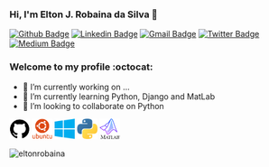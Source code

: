 ### Hi, I'm Elton J. Robaina da Silva 👋

[![Github Badge](https://img.shields.io/badge/-Github-000?style=flat-square&logo=Github&logoColor=white&link=https://github.com/eltonrobaina)](https://github.com/eltonrobaina)
[![Linkedin Badge](https://img.shields.io/badge/-LinkedIn-blue?style=flat-square&logo=Linkedin&logoColor=white&link=https://https://www.linkedin.com/in/elton-robaina)](https://www.linkedin.com/in/elton-robaina/)
[![Gmail Badge](https://img.shields.io/badge/-Gmail-c14438?style=flat-square&logo=Gmail&logoColor=white&link=mailto:eltonj.robaina@gmail.com)](mailto:eltonj.robaina@gmail.com)
[![Twitter Badge](https://img.shields.io/badge/-Twitter-1ca0f1?style=flat-square&labelColor=1ca0f1&logo=twitter&logoColor=white&link=https://https://twitter.com/EltonRobaina)](https://twitter.com/EltonRobaina)
[![Medium Badge](https://img.shields.io/static/v1?label=Medium&message=Elton+Robaina&logo=medium&&link=https://medium.com/)](https://medium.com/@elton.robaina)


###  Welcome to my profile :octocat:


- 🔭 I’m currently working on ...
- 🌱 I’m currently learning Python, Django and MatLab
- 👯 I’m looking to collaborate on Python


<p>
 <img width="36" src="https://github.com/eltonrobaina/eltonrobaina/blob/main/icons/github.svg"/>
 <img width="36" src="https://github.com/eltonrobaina/eltonrobaina/blob/main/icons/ubuntu.svg"/>
 <img width="36" src="https://github.com/eltonrobaina/eltonrobaina/blob/main/icons/Windows.svg"/>
 <img width="36" src="https://github.com/eltonrobaina/eltonrobaina/blob/main/icons/Python.svg"/>
 <img width="36" src="https://github.com/eltonrobaina/eltonrobaina/blob/main/icons/Matlab_Logo.svg"/>
</p>

<img src="https://github-readme-stats.vercel.app/api?username=eltonrobaina&show_icons=true" alt="eltonrobaina" /> 
<!--<img src="https://github-readme-stats.vercel.app/api/top-langs/?username=eltonrobaina&layout=compact" />-->
